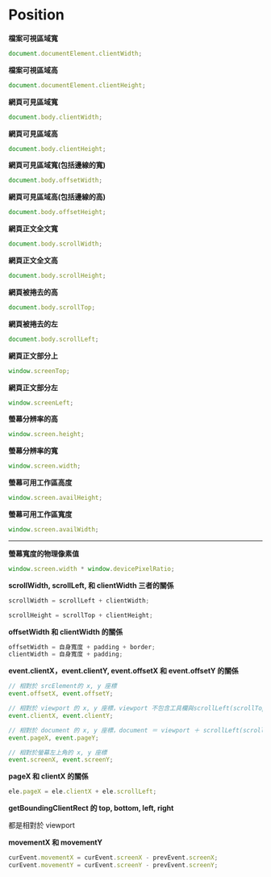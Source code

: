 # Position

**檔案可視區域寬**

```js
document.documentElement.clientWidth;
```

**檔案可視區域高**

```js
document.documentElement.clientHeight;
```

**網頁可見區域寬**

```js
document.body.clientWidth;
```

**網頁可見區域高**

```js
document.body.clientHeight;
```

**網頁可見區域寬(包括邊線的寬)**

```js
document.body.offsetWidth;
```

**網頁可見區域高(包括邊線的高)**

```js
document.body.offsetHeight;
```

**網頁正文全文寬**

```js
document.body.scrollWidth;
```

**網頁正文全文高**

```js
document.body.scrollHeight;
```

**網頁被捲去的高**

```js
document.body.scrollTop;
```

**網頁被捲去的左**

```js
document.body.scrollLeft;
```

**網頁正文部分上**

```js
window.screenTop;
```

**網頁正文部分左**

```js
window.screenLeft;
```

**螢幕分辨率的高**

```js
window.screen.height;
```

**螢幕分辨率的寬**

```js
window.screen.width;
```

**螢幕可用工作區高度**

```js
window.screen.availHeight;
```

**螢幕可用工作區寬度**

```js
window.screen.availWidth;
```

---

**螢幕寬度的物理像素值**

```js
window.screen.width * window.devicePixelRatio;
```

**scrollWidth, scrollLeft, 和 clientWidth 三者的關係**

```js
scrollWidth = scrollLeft + clientWidth;

scrollHeight = scrollTop + clientHeight;
```

**offsetWidth 和 clientWidth 的關係**

```js
offsetWidth = 自身寬度 + padding + border;
clientWidth = 自身寬度 + padding;
```

**event.clientX，event.clientY, event.offsetX 和 event.offsetY 的關係**

```js
// 相對於 srcElement的 x, y 座標
event.offsetX, event.offsetY;

// 相對於 viewport 的 x, y 座標，viewport 不包含工具欄與scrollLeft(scrollTop)
event.clientX, event.clientY;

// 相對於 document 的 x, y 座標，document ＝ viewport ＋ scrollLeft(scrollTop)
event.pageX, event.pageY;

// 相對於螢幕左上角的 x, y 座標
event.screenX, event.screenY;
```

**pageX 和 clientX 的關係**

```js
ele.pageX = ele.clientX + ele.scrollLeft;
```

**getBoundingClientRect 的 top, bottom, left, right**

都是相對於 viewport

**movementX 和 movementY**

```js
curEvent.movementX = curEvent.screenX - prevEvent.screenX;
curEvent.movementY = curEvent.screenY - prevEvent.screenY;
```
